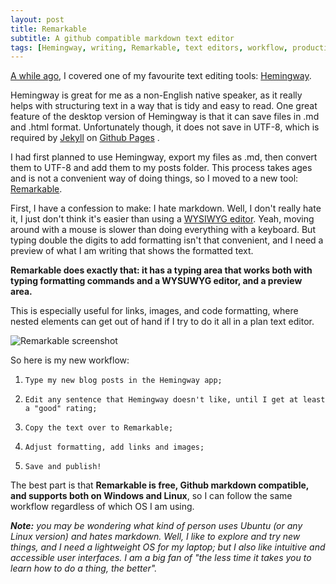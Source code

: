 ```yaml
---
layout: post
title: Remarkable
subtitle: A github compatible markdown text editor
tags: [Hemingway, writing, Remarkable, text editors, workflow, productivity]
---
```


[A while ago](https://melyanna.github.io/2016-08-15-progress-with-c25k/), I covered one of my favourite text editing tools: [Hemingway](http://www.hemingwayapp.com/).

Hemingway is great for me as a non-English native speaker, as it really helps with structuring text in a way that is tidy and easy to read.
One great feature of the desktop version of Hemingway is that it can save files in .md and .html format.
Unfortunately though, it does not save in UTF-8, which is required by [Jekyll](https://jekyllrb.com/)  on [Github Pages](https://pages.github.com/) .

I had first planned to use Hemingway, export my files as .md, then convert them to UTF-8 and add them to my posts folder.
This process takes ages and is not a convenient way of doing things, so I moved to a new tool: [Remarkable](https://remarkableapp.github.io/).

First, I have a confession to make: I hate markdown.
Well, I don't really hate it, I just don't think it's easier than using a [WYSIWYG editor](https://en.wikipedia.org/wiki/WYSIWYG).
Yeah, moving around with a mouse is slower than doing everything with a keyboard. But typing double the digits to add formatting isn't that convenient, and I need a preview of what I am writing that shows the formatted text.

**Remarkable does exactly that: it has a typing area that works both with typing formatting commands and a WYSUWYG editor, and a preview area.**

This is especially useful for links, images, and code formatting, where nested elements can get out of hand if I try to do it all in a plan text editor.

![Remarkable screenshot](https://remarkableapp.github.io/images/main_screenshot.png  "Remarkable screenshot")

So here is my new workflow:

1.     Type my new blog posts in the Hemingway app;
2.     Edit any sentence that Hemingway doesn't like, until I get at least a "good" rating;
3.     Copy the text over to Remarkable;
4.     Adjust formatting, add links and images;
5.     Save and publish!

The best part is that **Remarkable is free, Github markdown compatible, and supports both on Windows and Linux**, so I can follow the same workflow regardless of which OS I am using.

***Note:** you may be wondering what kind of person uses Ubuntu (or any Linux version) and hates markdown.
Well, I like to explore and try new things, and I need a lightweight OS for my laptop; but I also like intuitive and accessible user interfaces.
I am a big fan of "the less time it takes you to learn how to do a thing, the better".*
